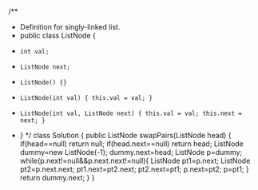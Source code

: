 /**
 * Definition for singly-linked list.
 * public class ListNode {
 *     int val;
 *     ListNode next;
 *     ListNode() {}
 *     ListNode(int val) { this.val = val; }
 *     ListNode(int val, ListNode next) { this.val = val; this.next = next; }
 * }
 */
class Solution {
    public ListNode swapPairs(ListNode head) {
        if(head==null)
            return null;
        if(head.next==null)
            return head;
        ListNode dummy=new ListNode(-1);
        dummy.next=head;
        ListNode p=dummy;
        while(p.next!=null&&p.next.next!=null){
            ListNode pt1=p.next;
            ListNode pt2=p.next.next;
            pt1.next=pt2.next;
            pt2.next=pt1;
            p.next=pt2;
            p=pt1;
        }
        return dummy.next;
    }
}